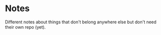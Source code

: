 # Notes

Different notes about things that don't belong anywhere else but don't need their own repo (yet).
